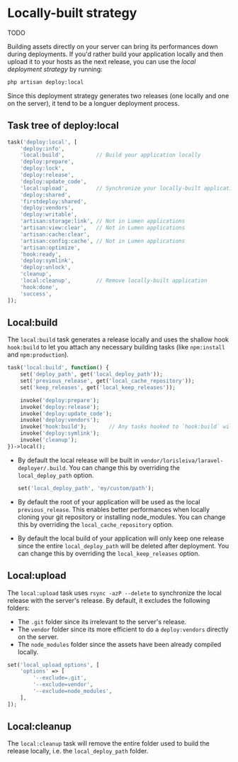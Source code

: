 # Locally-built strategy

TODO

Building assets directly on your server can bring its performances down during deployments. If you'd rather build your application locally and then upload it to your hosts as the next release, you can use the *local deployment strategy* by running:

```bash
php artisan deploy:local
```

Since this deployment strategy generates two releases (one locally and one on the server), it tend to be a longuer deployment process.

## Task tree of deploy:local

```php
task('deploy:local', [
    'deploy:info',
    'local:build',          // Build your application locally
    'deploy:prepare',
    'deploy:lock',
    'deploy:release',
    'deploy:update_code',
    'local:upload',         // Synchronize your locally-built application with your host
    'deploy:shared',
    'firstdeploy:shared',
    'deploy:vendors',
    'deploy:writable',
    'artisan:storage:link', // Not in Lumen applications
    'artisan:view:clear',   // Not in Lumen applications
    'artisan:cache:clear',
    'artisan:config:cache', // Not in Lumen applications
    'artisan:optimize',
    'hook:ready',
    'deploy:symlink',
    'deploy:unlock',
    'cleanup',
    'local:cleanup',        // Remove locally-built application
    'hook:done',
    'success',
]);
```

## Local:build

The `local:build` task generates a release locally and uses the shallow hook `hook:build` to let you attach any necessary building tasks (like `npm:install` and `npm:production`).

```php
task('local:build', function() {
    set('deploy_path', get('local_deploy_path'));
    set('previous_release', get('local_cache_repository'));
    set('keep_releases', get('local_keep_releases'));

    invoke('deploy:prepare');
    invoke('deploy:release');
    invoke('deploy:update_code');
    invoke('deploy:vendors');
    invoke('hook:build');       // Any tasks hooked to `hook:build` will be called locally
    invoke('deploy:symlink');
    invoke('cleanup');
})->local();
```

* By default the local release will be built in `vendor/lorisleiva/laravel-deployer/.build`. You can change this by overriding the `local_deploy_path` option.

  ```php
  set('local_deploy_path', 'my/custom/path');
  ```

* By default the root of your application will be used as the local `previous_release`. This enables better performances when locally cloning your git repository or installing node_modules. You can change this by overriding the `local_cache_repository` option.

* By default the local build of your application will only keep one release since the entire `local_deploy_path` will be deleted after deployment. You can change this by overriding the `local_keep_releases` option.

## Local:upload

The `local:upload` task uses `rsync -azP --delete` to synchronize the local release with the server's release. By default, it excludes the following folders:
* The `.git` folder since its irrelevant to the server's release.
* The `vendor` folder since its more efficient to do a `deploy:vendors` directly on the server.
* The `node_modules` folder since the assets have been already compiled locally.

```php
set('local_upload_options', [
    'options' => [ 
        '--exclude=.git',
        '--exclude=vendor',
        '--exclude=node_modules',
    ],
]);
```

## Local:cleanup

The `local:cleanup` task will remove the entire folder used to build the release locally, i.e. the `local_deploy_path` folder.